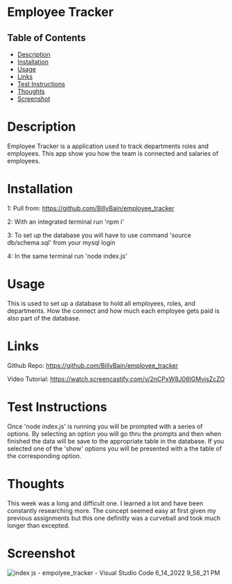 # Employee Tracker


## Table of Contents
- [Description](#description)
- [Installation](#installation)
- [Usage](#usage)
- [Links](#links)
- [Test Instructions](#test_instructions)
- [Thoughts](#thoughts)
- [Screenshot](#screenshot)

# Description
Employee Tracker is a application used to track departments roles and employees. This app show you how the team is connected and salaries of employees. 

# Installation
1: Pull from: https://github.com/BillyBain/employee_tracker

2: With an integrated terminal run 'npm i' 

3: To set up the database you will have to use command 'source db/schema.sql' from your mysql login

4: In the same terminal run 'node index.js'

# Usage
This is used to set up a database to hold all employees, roles, and departments. How the connect and how much each employee gets paid is also part of the database.

# Links
Github Repo: https://github.com/BillyBain/employee_tracker

Video Tutorial: https://watch.screencastify.com/v/2nCPxW8J06lGMvjsZcZO

# Test Instructions
Once 'node index.js' is running you will be prompted with a series of options. By selecting an option you will go thru the prompts and then when finished the data will be save to the appropriate table in the database. If you selected one of the 'show' options you will be presented with a the table of the corresponding option.

# Thoughts
This week was a long and difficult one. I learned a lot and have been constantly researching more. The concept seemed easy at first given my previous assignments but this one definitly was a curveball and took much longer than excepted. 

# Screenshot
![index js - empolyee_tracker - Visual Studio Code 6_14_2022 9_58_21 PM](https://user-images.githubusercontent.com/100814286/173720090-e093814b-f727-400d-9f2f-fe67f9af492f.png)
